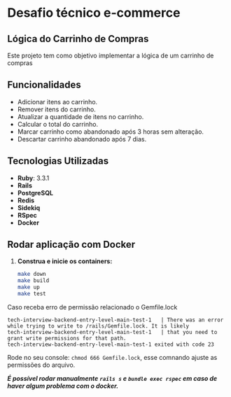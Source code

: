 # Desafio técnico e-commerce
## Lógica do Carrinho de Compras

Este projeto tem como objetivo implementar a lógica de um carrinho de compras

## Funcionalidades

- Adicionar itens ao carrinho.
- Remover itens do carrinho.
- Atualizar a quantidade de itens no carrinho.
- Calcular o total do carrinho.
- Marcar carrinho como abandonado após 3 horas sem alteração.
- Descartar carrinho abandonado após 7 dias.

## Tecnologias Utilizadas

- **Ruby**: 3.3.1
- **Rails**
- **PostgreSQL**
- **Redis**
- **Sidekiq**
- **RSpec**
- **Docker**

## Rodar aplicação com Docker

1. **Construa e inicie os containers:**

   ```bash
   make down
   make build
   make up
   make test

Caso receba erro de permissão relacionado o Gemfile.lock

   ```
   tech-interview-backend-entry-level-main-test-1   | There was an error while trying to write to /rails/Gemfile.lock. It is likely
   tech-interview-backend-entry-level-main-test-1   | that you need to grant write permissions for that path.
   tech-interview-backend-entry-level-main-test-1 exited with code 23
   ```

Rode no seu console: `chmod 666 Gemfile.lock`, esse comnando ajuste as permissões do arquivo.

***É possível rodar manualmente `rails s` e `bundle exec rspec` em caso de haver algum problema com o docker.***